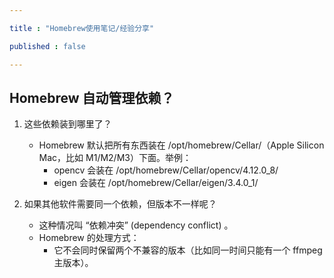 ```yaml
---

title : "Homebrew使用笔记/经验分享"

published : false

---
```


## Homebrew 自动管理依赖？

1. 这些依赖装到哪里了？

    - Homebrew 默认把所有东西装在  /opt/homebrew/Cellar/（Apple Silicon Mac，比如 M1/M2/M3）下面。举例：
	    - opencv 会装在 /opt/homebrew/Cellar/opencv/4.12.0_8/
        - eigen 会装在 /opt/homebrew/Cellar/eigen/3.4.0_1/
2. 如果其他软件需要同一个依赖，但版本不一样呢？
    - 这种情况叫 “依赖冲突” (dependency conflict) 。
    - Homebrew 的处理方式：
	    - 它不会同时保留两个不兼容的版本（比如同一时间只能有一个 ffmpeg 主版本）。